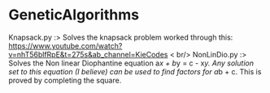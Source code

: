 # GeneticAlgorithms
Knapsack.py :> Solves the knapsack problem worked through this: https://www.youtube.com/watch?v=nhT56blfRpE&t=275s&ab_channel=KieCodes < br/>
NonLinDio.py :> Solves the Non linear Diophantine equation a*x + b*y = c - x*y. Any solution set to this equation (I believe) can be used to find factors for a*b + c. This is proved by completing the square.
